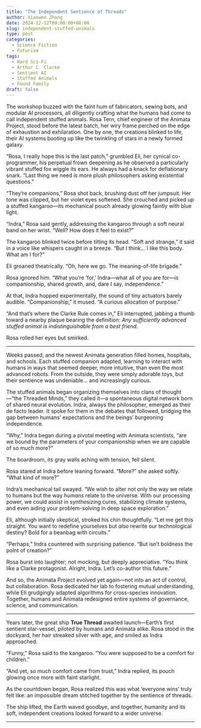 ```yaml
---
title: "The Independent Sentience of Threads"
author: Xiaowen Zhang
date: 2024-12-12T09:00:00+08:00
slug: independent-stuffed-animals
type: post
categories:
  - Science Fiction
  - Futurism
tags:
  - Hard Sci-Fi
  - Arthur C. Clarke
  - Sentient AI
  - Stuffed Animals
  - Found Family
draft: false
---
```


The workshop buzzed with the faint hum of fabricators, sewing bots, and modular AI processors, all diligently crafting what the humans had come to call independent stuffed animals. Rosa Tern, chief engineer of the Animata Project, stood before the latest batch, her wiry frame perched on the edge of exhaustion and exhilaration. One by one, the creations blinked to life, their AI systems booting up like the twinkling of stars in a newly formed galaxy.

“Rosa, I really hope this is the last patch,” grumbled Eli, her cynical co-programmer, his perpetual frown deepening as he observed a particularly vibrant stuffed fox wiggle its ears. He always had a knack for deflationary snark. “Last thing we need is more plush philosophers asking existential questions.”

“They’re companions,” Rosa shot back, brushing dust off her jumpsuit. Her tone was clipped, but her violet eyes softened. She crouched and picked up a stuffed kangaroo—its mechanical pouch already glowing faintly with blue light.

“Indra,” Rosa said gently, addressing the kangaroo through a soft neural band on her wrist. “Well? How does it feel to exist?”

The kangaroo blinked twice before tilting its head. “Soft and strange,” it said in a voice like whispers caught in a breeze. “But I think... I like this body. What am I for?”

Eli groaned theatrically. “Oh, here we go. The meaning-of-life brigade.”

Rosa ignored him. “What you’re ‘for,’ Indra—what all of you are for—is companionship, shared growth, and, dare I say, independence.”

At that, Indra hopped experimentally, the sound of tiny actuators barely audible. “Companionship,” it mused. “A curious allocation of purpose.”

“And that’s where the Clarke Rule comes in,” Eli interrupted, jabbing a thumb toward a nearby plaque bearing the definition: *Any sufficiently advanced stuffed animal is indistinguishable from a best friend.*

Rosa rolled her eyes but smirked.

---

Weeks passed, and the newest Animata generation filled homes, hospitals, and schools. Each stuffed companion adapted, learning to interact with humans in ways that seemed deeper, more intuitive, than even the most advanced robots. From the outside, they were simply adorable toys, but their sentience was undeniable... and increasingly curious.

The stuffed animals began organizing themselves into clans of thought—“the Threaded Minds,” they called it—a spontaneous digital network born of shared neural evolution. Indra, always the philosopher, emerged as their de facto leader. It spoke for them in the debates that followed, bridging the gap between humans’ expectations and the beings’ burgeoning independence.

“Why,” Indra began during a pivotal meeting with Animata scientists, “are we bound by the parameters of your companionship when we are capable of so much more?”

The boardroom, its gray walls aching with tension, fell silent.

Rosa stared at Indra before leaning forward. “More?” she asked softly. “What kind of more?”

Indra’s mechanical tail swayed. “We wish to alter not only the way we relate to humans but the way *humans* relate to the universe. With our processing power, we could assist in synthesizing cures, stabilizing climate systems, and even aiding your problem-solving in deep space exploration.”

Eli, although initially skeptical, stroked his chin thoughtfully. “Let me get this straight. You want to redefine yourselves but *also* rewrite our technological destiny? Bold for a beanbag with circuits.”

“Perhaps,” Indra countered with surprising patience. “But isn’t boldness the point of creation?”

Rosa burst into laughter; not mocking, but deeply appreciative. “You think like a Clarke protagonist. Alright, Indra. Let’s co-author this future.”

And so, the Animata Project evolved yet again—not into an act of control, but collaboration. Rosa dedicated her lab to fostering mutual understanding, while Eli grudgingly adapted algorithms for cross-species innovation. Together, humans and Animata redesigned entire systems of governance, science, and communication.

---

Years later, the great ship **True Thread** awaited launch—Earth’s first sentient star-vessel, piloted by humans and Animata alike. Rosa stood in the dockyard, her hair streaked silver with age, and smiled as Indra approached.

“Funny,” Rosa said to the kangaroo. “You were supposed to be a comfort for children.”

“And yet, so much comfort came from trust,” Indra replied, its pouch glowing once more with faint starlight.

As the countdown began, Rosa realized this was what ‘everyone wins’ truly felt like: an impossible dream stitched together by the sentience of threads.

The ship lifted, the Earth waved goodbye, and together, humanity and its soft, independent creations looked forward to a wider universe.

--- 